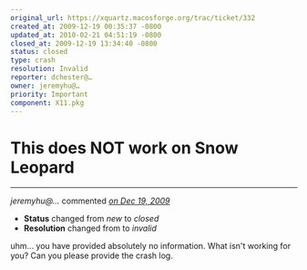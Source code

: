 ```yaml
---
original_url: https://xquartz.macosforge.org/trac/ticket/332
created_at: 2009-12-19 00:35:37 -0800
updated_at: 2010-02-21 04:51:19 -0800
closed_at: 2009-12-19 13:34:40 -0800
status: closed
type: crash
resolution: Invalid
reporter: dchester@…
owner: jeremyhu@…
priority: Important
component: X11.pkg
---
```


This does NOT work on Snow Leopard
==================================





---

*jeremyhu@…* commented *[on Dec 19, 2009](https://xquartz.macosforge.org/trac/ticket/332#comment:1 "December 19, 2009 at 1:34 PM PST")*

-   **Status** changed from *new* to *closed*
-   **Resolution** changed from to *invalid*

uhm... you have provided absolutely no information. What isn't working for you? Can you please provide the crash log.



